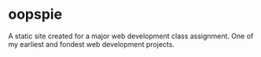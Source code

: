 # oopspie
A static site created for a major web development class assignment.  One of my earliest and fondest web development projects.
